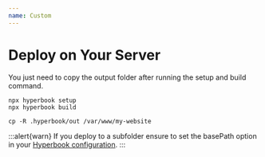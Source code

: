 ```yaml
---
name: Custom
---
```


# Deploy on Your Server

You just need to copy the output folder after running the setup and build command.

```
npx hyperbook setup
npx hyperbook build

cp -R .hyperbook/out /var/www/my-website
```

:::alert{warn}
If you deploy to a subfolder ensure to set the basePath option in your [Hyperbook configuration](/configuration/book).
:::
